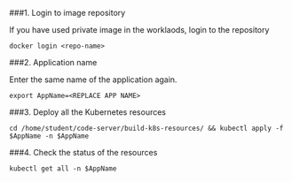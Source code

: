 ###1. Login to image repository

If you have used private image in the worklaods, login to the repository

```copy
docker login <repo-name>
```



###2. Application name

Enter the same name of the application again.

```copy
export AppName=<REPLACE APP NAME>
```



###3. Deploy all the Kubernetes resources

```execute
cd /home/student/code-server/build-k8s-resources/ && kubectl apply -f $AppName -n $AppName
```



###4. Check the status of the resources

```execute
kubectl get all -n $AppName
```

